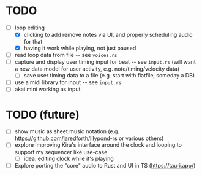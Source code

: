 # TODO

- [ ] loop editing
  - [x] clicking to add remove notes via UI, and properly scheduling audio for that
  - [x] having it work while playing, not just paused
- [ ] read loop data from file -- see `voices.rs`
- [ ] capture and display user timing input for beat -- see `input.rs` (will want a new data model for user activity, e.g. note/timing/velocity data)
  - [ ] save user timing data to a file (e.g. start with flatfile, someday a DB)
- [ ] use a midi library for input -- see `input.rs`
- [ ] akai mini working as input

# TODO (future)
- [ ] show music as sheet music notation (e.g. https://github.com/jaredforth/lilypond-rs or various others)
- [ ] explore improving Kira's interface around the clock and looping to support my sequencer like use-case
  - [ ] idea: editing clock while it's playing
- [ ] Explore porting the "core" audio to Rust and UI in TS (https://tauri.app/)

